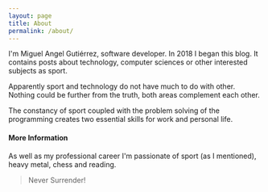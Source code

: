 ```yaml
---
layout: page
title: About
permalink: /about/
---
```

I'm Miguel Angel Gutiérrez, software developer. In 2018 I began this blog. It contains posts about technology, computer sciences or other interested subjects as sport.

Apparently sport and technology do not have much to do with other. Nothing could be further from the truth, both areas complement each other.
  
The constancy of sport coupled with the problem solving of the programming creates two essential skills for work and personal life.

#### More Information

As well as my professional career I'm passionate of sport (as I mentioned), heavy metal, chess and reading.

> Never Surrender!
